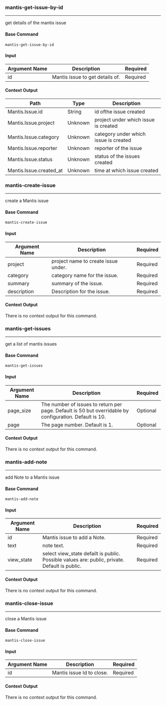 
### mantis-get-issue-by-id

***
get details of the mantis issue

#### Base Command

`mantis-get-issue-by-id`

#### Input

| **Argument Name** | **Description** | **Required** |
| --- | --- | --- |
| id | Mantis issue to get details of. | Required | 

#### Context Output

| **Path** | **Type** | **Description** |
| --- | --- | --- |
| Mantis.Issue.id | String | id ofthe issue created | 
| Mantis.Issue.project | Unknown | project under which issue is created | 
| Mantis.Issue.category | Unknown | category under which issue is created | 
| Mantis.Issue.reporter | Unknown | reporter of the issue | 
| Mantis.Issue.status | Unknown | status of the issues created | 
| Mantis.Issue.created_at | Unknown | time  at which issue created | 

### mantis-create-issue

***
create a Mantis issue

#### Base Command

`mantis-create-issue`

#### Input

| **Argument Name** | **Description** | **Required** |
| --- | --- | --- |
| project | project name to  create issue under. | Required | 
| category | category name for the issue. | Required | 
| summary | summary of the issue. | Required | 
| description | Description for the issue. | Required | 

#### Context Output

There is no context output for this command.

### mantis-get-issues

***
get a list of mantis issues

#### Base Command

`mantis-get-issues`

#### Input

| **Argument Name** | **Description** | **Required** |
| --- | --- | --- |
| page_size | The number of issues to return per page. Default is 50 but overridable by configuration. Default is 10. | Optional | 
| page | The page number. Default is 1. | Optional | 

#### Context Output

There is no context output for this command.

### mantis-add-note

***
add Note to a Mantis issue

#### Base Command

`mantis-add-note`

#### Input

| **Argument Name** | **Description** | **Required** |
| --- | --- | --- |
| id | Mantis issue to add a Note. | Required | 
| text | note text. | Required | 
| view_state | select view_state defailt is public. Possible values are: public, private. Default is public. | Required | 

#### Context Output

There is no context output for this command.

### mantis-close-issue

***
close a Mantis issue

#### Base Command

`mantis-close-issue`

#### Input

| **Argument Name** | **Description** | **Required** |
| --- | --- | --- |
| id | Mantis issue Id to close. | Required | 

#### Context Output

There is no context output for this command.
